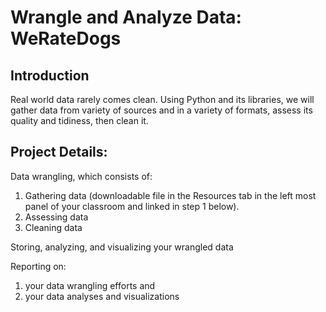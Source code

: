 # Wrangle and Analyze Data: WeRateDogs

## Introduction

Real world data rarely comes clean. Using Python and its libraries, we will gather data from variety of sources and in a variety of formats, assess its quality and tidiness, then clean it.

## Project Details:

Data wrangling, which consists of:
1. Gathering data (downloadable file in the Resources tab in the left most panel of your classroom and linked in step 1 below).
2. Assessing data
3. Cleaning data

Storing, analyzing, and visualizing your wrangled data

Reporting on:
1) your data wrangling efforts and 
2) your data analyses and visualizations

